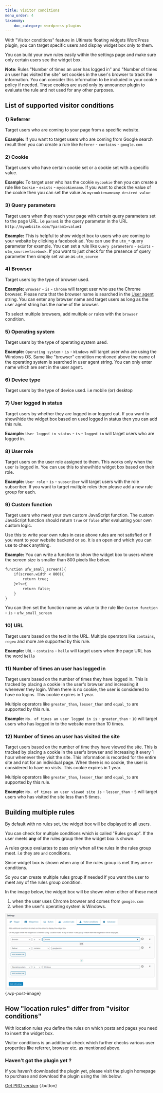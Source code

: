 ```yaml
---
title: Visitor conditions
menu_order: 4
taxonomy:
    doc_category: wordpress-plugins
---
```


With "Visitor conditions" feature in Ultimate floating widgets WordPress plugin, you can target specific users and display widget box only to them.

You can build your own rules easily within the settings page and make sure only certain users see the widget box.

**Note:** Rules "Number of times an user has logged in" and "Number of times an user has visited the site" set cookies in the user's browser to track the information. You can consider this information to be included in your cookie policy if needed. These cookies are used only by announcer plugin to evaluate the rule and not used for any other purposes.

## List of supported visitor conditions

### 1) Referrer

Target users who are coming to your page from a specific website.

**Example:** If you want to target users who are coming from Google search result then you can create a rule like `Referer` - `contains` - `google.com`

### 2) Cookie

Target users who have certain cookie set or a cookie set with a specific value.

**Example:** To target user who has the cookie `mycookie` then you can create a rule like `Cookie` - `exists` - `mycookiename`. If you want to check the value of the cookie then you can set the value as `mycookiename=my desired value`

### 3) Query parameters

Target users when they reach your page with certain query parameters set to the page URL. i.e `param1` is the query parameter in the URL `http://mywebsite.com/?param1=value1`

**Example:** This is helpful to show widget box to users who are coming to your website by clicking a facebook ad. You can use the `utm_*` query parameter for example. You can set a rule like `Query parameters` - `exists` - `utm_source=facebook`. If you want to just check for the presence of query parameter then simply set value as `utm_source`

### 4) Browser

Target users by the type of browser used.

**Example:** `Browser` - `is` - `Chrome` will target user who use the Chrome browser. Please note that the browser name is searched in the [User agent](https://developer.mozilla.org/en-US/docs/Web/HTTP/Headers/User-Agent) string. You can enter any browser name and target users as long as the user agent string has the name of the browser.

To select multiple browsers, add multiple `or` rules with the `browser` condition.

### 5) Operating system

Target users by the type of operating system used.

**Example:** `Operating system` - `is` - `Windows` will target user who are using the Windows OS. Same like "browser" condition mentioned above the name of the operating system is searched in user agent string. You can only enter name which are sent in the user agent.

### 6) Device type

Target users by the type of device used. i.e mobile (or) desktop

### 7) User logged in status

Target users by whether they are logged in or logged out. If you want to show/hide the widget box based on used logged in status then you can add this rule.

**Example:** `User logged in status` - `is` - `logged in` will target users who are logged in.

### 8) User role

Target users on the user role assigned to them. This works only when the user is logged in. You can use this to show/hide widget box based on their role.

**Example:** `User role` - `is` - `subscriber` will target users with the role subscriber. If you want to target multiple roles then please add a new rule group for each.

### 9) Custom function

Target users who meet your own custom JavaScript function. The custom JavaScript function should return `true` or `false` after evaluating your own custom logic.

Use this to write your own rules in case above rules are not satisfied or if you want to your website backend or so. It is an open end which you can use to check anything.

**Example:** You can write a function to show the widget box to users where the screen size is smaller than 800 pixels like below.

    function ufw_small_screen(){
        if(screen.width < 800){
            return true;
        }else{
            return false;
        }
    }

You can then set the function name as value to the rule like `Custom function` - `is` - `ufw_small_screen`

### 10) URL

Target users based on the text in the URL. Multiple operators like `contains`, `regex` and more are supported by this rule.

**Example:** `URL` - `contains` - `hello` will target users when the page URL has the word `hello`

### 11) Number of times an user has logged in

Target users based on the number of times they have logged in. This is tracked by placing a cookie in the user's browser and increasing it whenever they login. When there is no cookie, the user is considered to have no logins. This cookie expires in 1 year.

Multiple operators like `greater_than`, `lesser_than` and `equal_to` are supported by this rule.

**Example:** `No. of times an user logged in is` - `greater_than` - `10` will target users who has logged in to the website more than 10 times.

### 12) Number of times an user has visited the site

Target users based on the number of time they have viewed the site. This is tracked by placing a cookie in the user's browser and increasing it every 1 hour whenever they visit the site. This information is recorded for the entire site and not for an individual page. When there is no cookie, the user is considered to have no visits. This cookie expires in 1 year.

Multiple operators like `greater_than`, `lesser_than` and `equal_to` are supported by this rule.

**Example:** `No. of times an user viewed site is` - `lesser_than` - `5` will target users who has visited the site less than 5 times.

## Building multiple rules

By default with no rules set, the widget box will be displayed to all users.

You can check for multiple conditions which is called "Rules group". If the user meets **any** of the rules group then the widget box is shown.

A rules group evaluates to pass only when all the rules in the rules group meet. i.e they are `and` conditions.

Since widget box is shown when any of the rules group is met they are `or` conditions.

So you can create multiple rules group if needed if you want the user to meet any of the rules group condition.

In the image below, the widget box will be shown when either of these meet

1. when the user uses Chrome browser and comes from `google.com`
2. when the user's operating system is Windows.

![Visitor conditions settings in Ultimate floating widgets PRO WordPress plugin](/_images/ufwp-visitor-conditions.png) {.wp-post-image}

## How "location rules" differ from "visitor conditions"

With location rules you define the rules on which posts and pages you need to insert the widget box.

Visitor conditions is an additional check which further checks various user properties like referrer, browser etc. as mentioned above.

### Haven't got the plugin yet ?

If you haven't downloaded the plugin yet, please visit the plugin homepage to purchase and download the plugin using the link below.

[Get PRO version](/wordpress-plugins/ultimate-floating-widgets/?utm_source=doc&utm_medium=visitor-conditions&utm_campaign=ufw-pro#purchase) {.button}